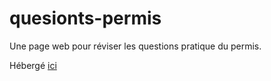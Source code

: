 # quesionts-permis
Une page web pour réviser les questions pratique du permis.

Hébergé [ici](https://permis.hanaerateau.com/)
